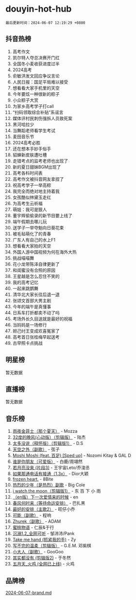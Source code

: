 # douyin-hot-hub

`最后更新时间：2024-06-07 12:19:29 +0800`

## 抖音热榜

1. 高考作文
1. 凯尔特人夺总决赛开门红
1. 全国冬小麦收获进度过半
1. 2024高考
1. 俞敏洪发文回应争议言论
1. 人民日报：国足平局难以接受
1. 想看看大家手机里的天空
1. 今年要炫一种很新的粽子
1. 小众粽子大赏
1. 为家乡高考学子打call
1. “扫码领取综合补贴”系谣言
1. 媒体评村民刺伤强拆人员致死案
1. 黑河哈拉少
1. 当舞蹈老师看学生考试
1. 麦田音乐节
1. 2024高考必胜
1. 还在想本手妙手俗手
1. 貂蝉新皮肤遭吐槽
1. 走错考点的监考老师也出现了
1. 新的夏日甜妹BGM出现了
1. 高考各科时间表
1. 高考作文被抖音网友拿捏了
1. 祝高考学子一举高粽
1. 我完全而绝对地主持着我
1. 女孩酷似林黛玉走红
1. 为高考生云祈福
1. 萌娃：我可是狠人
1. 董宇辉偷偷录的新节目要上线了
1. 端午假期去哪儿玩
1. 送学子一举夺魁向日葵花束
1. 被毛毡萌化了的青春
1. 广东人有自己的水上F1
1. 想看看大家拍的天空
1. 外国人游中国视频为何在海外大热
1. 挑战喵喵舞
1. 花小龙带陈泽自律更新了
1. 和闺蜜没有合照的原因
1. 王星越是怎么忍住不笑的
1. 我的高考记忆
1. 一起来跳鹦舞
1. 清华北大家长往后退一退
1. 张颂文首部大男主剧
1. 今年的端午是真懂事
1. 日系车打折都卖不动了吗
1. 考场外长久目送就是最好的祝福
1. 当妈妈是一场修行
1. 妲己纣王变成欢喜冤家了
1. 高考首日张桂梅早起送考
1. 古早照卡点挑战

## 明星榜

暂无数据

## 直播榜

暂无数据

## 音乐榜

1. [雨夜金菲士（那个夏天）](https://sf3-cdn-tos.douyinstatic.com/obj/tos-cn-ve-2774/osPmPLDWQBBE2Z6bftCgYwkFaF4pEYEneXaZQs) - Mozza
1. [32度的晚风(心动版）（剪辑版）](https://sf3-cdn-tos.douyinstatic.com/obj/tos-cn-ve-2774/owNyabsyWdzUulxhoJfK8IBXgp0UMQAHpvGh2B) - 陆杰
1. [太多没说（释怀版）（剪辑版1）](https://sf5-hl-cdn-tos.douyinstatic.com/obj/tos-cn-ve-2774/oEbKIiDC0BA8CJOQHYA6aeCVYeHgckHdntZSDj) - D.S
1. [天空之外（副歌）](https://sf5-hl-cdn-tos.douyinstatic.com/obj/tos-cn-ve-2774/oAYn0BTp8jS8iSyZSHMUWAikyvAWI1c7aiJTr) - 弦子
1. [Moshi Moshi (feat. 百足) [Sped up]](https://sf5-hl-cdn-tos.douyinstatic.com/obj/tos-cn-ve-2774/ocCPFQcXJLeroaIdQLIGAoeeYM3OAUYGDguHXz) - Nozomi Kitay & GAL D
1. [谁是你朋友（可爱版）](https://sf5-hl-cdn-tos.douyinstatic.com/obj/tos-cn-ve-2774/owKjggBwGZexYCjVAIeEFURf1LJTjMDaK6AzKN) - 白鹿/周翊然
1. [若月亮没来 (片段3)](https://sf3-cdn-tos.douyinstatic.com/obj/tos-cn-ve-2774/okfyEUsGW1B1ovJi5JiN9IjvAT2lMwA054GoEB) - 王宇宙Leto/乔浚丞
1. [如果那通电话有接通（1.3x）](https://sf5-hl-cdn-tos.douyinstatic.com/obj/tos-cn-ve-2774/ocJeJKhUhAJG8EYZiEFfGFAPkD3beMQ5mwDv1e) - Dior大颖
1. [frozen heart.](https://sf5-hl-cdn-tos.douyinstatic.com/obj/tos-cn-ve-2774/oIIWJfyjIACZA9zQMtnJ6hQQhFC4vhCupoRBsO) - 8Bite
1. [热烈的少年（是热烈）副歌](https://sf5-hl-cdn-tos.douyinstatic.com/obj/tos-cn-ve-2774/owVNI0CLDAUMtSz6TEYvfFBFL4UDFFhLfgK8fa) - Big Cole
1. [i watch the moon（剪辑版1）](https://sf3-cdn-tos.douyinstatic.com/obj/tos-cn-ve-2774/o0I9mSChzHZANMJIEBfkCQzzg6N5WAcVtqft9P) - 东 百 下 小 雨
1. [（en版）下一次爱情来的时候](https://sf5-hl-cdn-tos.douyinstatic.com/obj/tos-cn-ve-2774/owZIscFWHUMFAbrAisiax4ioKVNAKH9jYvbBk) - en
1. [春风何时来（等待命运安排）](https://sf5-hl-cdn-tos.douyinstatic.com/obj/tos-cn-ve-2774/oICBNbD3gelMfB4WgiD1KI2jQtXZE2FgHLwtsl) - 巴扎黑
1. [最好的安排（主歌2）](https://sf3-cdn-tos.douyinstatic.com/obj/tos-cn-ve-2774/oMMZX1DuHpMwgoDztBmZswgQnbCeeANZxBHkFY) - 旺仔小乔
1. [可能（副歌）](https://sf3-cdn-tos.douyinstatic.com/obj/tos-cn-ve-2774/cde1731888894259b333569393c2fb51) - 程响
1. [Zhurek（副歌）](https://sf3-cdn-tos.douyinstatic.com/obj/tos-cn-ve-2774/ooQm8FBZQDlf0btEYgVpCcSCQfrdJGBEKZYBGS) - ADAM
1. [蜜桃物语](https://sf3-cdn-tos.douyinstatic.com/obj/tos-cn-ve-2774/oIhOSCZtIACtYU4XQkngiW9kCBfVD1Fz9IYeqL) - 仁辰&于行
1. [沉溺1.2_全网可听](https://sf27-cdn-tos.douyinstatic.com/obj/tos-cn-ve-2774/ok2QoiBqsWAX9McZmWiI9gAB0EzwD4Xj6yfmtH) - 邹沛沛/Pank
1. [Take me hand (抓紧我的手)](https://sf5-hl-cdn-tos.douyinstatic.com/obj/tos-cn-ve-2774/os8GB2fDQQmJZTmtomg0gHX5fBACiEgcFgEKYg) - Zy
1. [写不完的温柔（剪辑版）](https://sf5-hl-cdn-tos.douyinstatic.com/obj/tos-cn-ve-2774/oYBzzZQJ233GfwkemJJffAIWgeIYrjZfWhHTcG) - G.E.M. 邓紫棋
1. [小大人（副歌）](https://sf5-hl-cdn-tos.douyinstatic.com/obj/tos-cn-ve-2774/oIhaDwehWhLFsVIG7QIICLLazDNGJAGg5geeb4) - GooGoo
1. [其实都没有 (剪辑版2)](https://sf3-cdn-tos.douyinstatic.com/obj/tos-cn-ve-2774/oEBNQenHZtBhxYjGgUDQk0BCHTigQafgFlbQ7k) - 于冬然
1. [五月天_火鸡 (全网已上线)](https://sf5-hl-cdn-tos.douyinstatic.com/obj/tos-cn-ve-2774/oEtOMSQZstjlJ4nfBEgeqN29IbWjkmDBrFtF2C) - 火鸡

## 品牌榜

[2024-06-07-brand.md](2024-06-07-brand.md)
